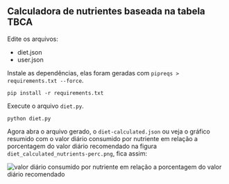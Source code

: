## Calculadora de nutrientes baseada na tabela TBCA

Edite os arquivos:
- diet.json
- user.json

Instale as dependências, elas foram geradas com `pipreqs > requirements.txt --force`.
```
pip install -r requirements.txt
```

Execute o arquivo `diet.py`.
```
python diet.py
```

Agora abra o arquivo gerado, o `diet-calculated.json` ou veja o gráfico resumido com o valor diário consumido por nutriente em relação a porcentagem do valor diário recomendado na figura `diet_calculated_nutrients-perc.png`, fica assim:

![valor diário consumido por nutriente em relação a porcentagem do valor diário recomendado](https://raw.githubusercontent.com/ArthurAssuncao/CalculadoraNutrientes/diet_calculated_nutrients-perc.png)
